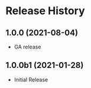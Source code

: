 # Release History

## 1.0.0 (2021-08-04)

  - GA release

## 1.0.0b1 (2021-01-28)

* Initial Release
